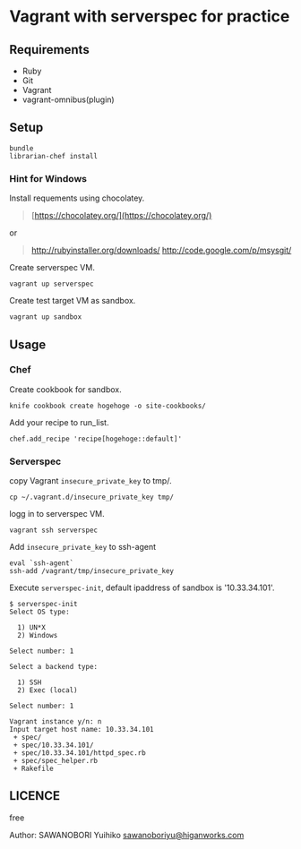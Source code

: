 # Vagrant with serverspec for practice


## Requirements

- Ruby
- Git
- Vagrant
- vagrant-omnibus(plugin)


## Setup

```
bundle
librarian-chef install
```

### Hint for Windows

Install requements using chocolatey.

> [https://chocolatey.org/](https://chocolatey.org/)

or 

> http://rubyinstaller.org/downloads/
> http://code.google.com/p/msysgit/

Create serverspec VM.

```
vagrant up serverspec
```

Create test target VM as sandbox.

```
vagrant up sandbox
```

## Usage

### Chef

Create cookbook for sandbox.

```
knife cookbook create hogehoge -o site-cookbooks/
```

Add your recipe to run_list.

```
chef.add_recipe 'recipe[hogehoge::default]'
```

### Serverspec

copy Vagrant `insecure_private_key` to tmp/.

```
cp ~/.vagrant.d/insecure_private_key tmp/
```

logg in to serverspec VM.

```
vagrant ssh serverspec
```

Add `insecure_private_key` to ssh-agent

```
eval `ssh-agent`
ssh-add /vagrant/tmp/insecure_private_key 
```

Execute `serverspec-init`, default ipaddress of sandbox is '10.33.34.101'.

```
$ serverspec-init
Select OS type:

  1) UN*X
  2) Windows

Select number: 1

Select a backend type:

  1) SSH
  2) Exec (local)

Select number: 1

Vagrant instance y/n: n
Input target host name: 10.33.34.101
 + spec/
 + spec/10.33.34.101/
 + spec/10.33.34.101/httpd_spec.rb
 + spec/spec_helper.rb
 + Rakefile
```



## LICENCE

free

Author: SAWANOBORI Yuihiko <sawanoboriyu@higanworks.com>
